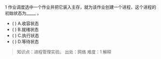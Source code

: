 1
作业调度选中一个作业并把它装入主存，就为该作业创建一个进程，这个进程的初始状态为_____ 。
- ( ) A.收容状态 
- ( ) B.就绪状态 
- ( ) C.执行状态 
- ( ) D.等待状态

> 知识点：进程管理实验。
> 出处：网络
> 难度：1
> 解释
